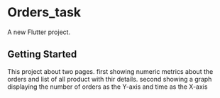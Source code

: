 # Orders_task

A new Flutter project.

## Getting Started

This project about two pages.
first showing numeric metrics about the orders and list of all product with thir details.
second showing a graph displaying the number of orders as the Y-axis and time as the X-axis

